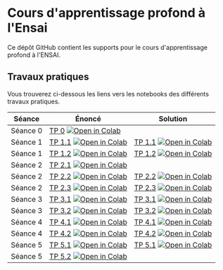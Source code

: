 # Cours d'apprentissage profond à l'Ensai

Ce dépôt GitHub contient les supports pour le cours d'apprentissage profond à l'ENSAI.

## Travaux pratiques

Vous trouverez ci-dessous les liens vers les notebooks des différents travaux pratiques.

| Séance | Énoncé | Solution |
| ------ | ------ | -------- |
| Séance 0 | [TP 0](notebooks/TP_0.ipynb ) [![Open in Colab](https://colab.research.google.com/assets/colab-badge.svg)](https://colab.research.google.com/github/johannfaouzi/apprentissage-profond-ensai/blob/main/notebooks/TP_0.ipynb) |      |
| Séance 1 | [TP 1.1](notebooks/TP_1_1_énoncé.ipynb) [![Open in Colab](https://colab.research.google.com/assets/colab-badge.svg)](https://colab.research.google.com/github/johannfaouzi/apprentissage-profond-ensai/blob/main/notebooks/TP_1_1_énoncé.ipynb) | [TP 1.1](notebooks/TP_1_1_solution.ipynb) [![Open in Colab](https://colab.research.google.com/assets/colab-badge.svg)](https://colab.research.google.com/github/johannfaouzi/apprentissage-profond-ensai/blob/main/notebooks/TP_1_1_solution.ipynb) |
| Séance 1 | [TP 1.2](notebooks/TP_1_2_énoncé.ipynb) [![Open in Colab](https://colab.research.google.com/assets/colab-badge.svg)](https://colab.research.google.com/github/johannfaouzi/apprentissage-profond-ensai/blob/main/notebooks/TP_1_2_énoncé.ipynb) | [TP 1.2](notebooks/TP_1_2_solution.ipynb) [![Open in Colab](https://colab.research.google.com/assets/colab-badge.svg)](https://colab.research.google.com/github/johannfaouzi/apprentissage-profond-ensai/blob/main/notebooks/TP_1_2_solution.ipynb) |
| Séance 2 | [TP 2.1](notebooks/TP_2_1.ipynb) [![Open in Colab](https://colab.research.google.com/assets/colab-badge.svg)](https://colab.research.google.com/github/johannfaouzi/apprentissage-profond-ensai/blob/main/notebooks/TP_2_1.ipynb) |    |
| Séance 2 | [TP 2.2](notebooks/TP_2_2_énoncé.ipynb) [![Open in Colab](https://colab.research.google.com/assets/colab-badge.svg)](https://colab.research.google.com/github/johannfaouzi/apprentissage-profond-ensai/blob/main/notebooks/TP_2_2_énoncé.ipynb) | [TP 2.2](notebooks/TP_2_2_solution.ipynb) [![Open in Colab](https://colab.research.google.com/assets/colab-badge.svg)](https://colab.research.google.com/github/johannfaouzi/apprentissage-profond-ensai/blob/main/notebooks/TP_2_2_solution.ipynb) |
| Séance 2 | [TP 2.3](notebooks/TP_2_3_énoncé.ipynb) [![Open in Colab](https://colab.research.google.com/assets/colab-badge.svg)](https://colab.research.google.com/github/johannfaouzi/apprentissage-profond-ensai/blob/main/notebooks/TP_2_3_énoncé.ipynb) | [TP 2.3](notebooks/TP_2_3_solution.ipynb) [![Open in Colab](https://colab.research.google.com/assets/colab-badge.svg)](https://colab.research.google.com/github/johannfaouzi/apprentissage-profond-ensai/blob/main/notebooks/TP_2_3_solution.ipynb) |
| Séance 3 | [TP 3.1](notebooks/TP_3_1_énoncé.ipynb) [![Open in Colab](https://colab.research.google.com/assets/colab-badge.svg)](https://colab.research.google.com/github/johannfaouzi/apprentissage-profond-ensai/blob/main/notebooks/TP_3_1_énoncé.ipynb) | [TP 3.1](notebooks/TP_3_1_solution.ipynb) [![Open in Colab](https://colab.research.google.com/assets/colab-badge.svg)](https://colab.research.google.com/github/johannfaouzi/apprentissage-profond-ensai/blob/main/notebooks/TP_3_1_solution.ipynb) |
| Séance 3 | [TP 3.2](notebooks/TP_3_2_énoncé.ipynb) [![Open in Colab](https://colab.research.google.com/assets/colab-badge.svg)](https://colab.research.google.com/github/johannfaouzi/apprentissage-profond-ensai/blob/main/notebooks/TP_3_2_énoncé.ipynb) | [TP 3.2](notebooks/TP_3_2_solution.ipynb) [![Open in Colab](https://colab.research.google.com/assets/colab-badge.svg)](https://colab.research.google.com/github/johannfaouzi/apprentissage-profond-ensai/blob/main/notebooks/TP_3_2_solution.ipynb) |
| Séance 4 | [TP 4.1](notebooks/TP_4_1_énoncé.ipynb) [![Open in Colab](https://colab.research.google.com/assets/colab-badge.svg)](https://colab.research.google.com/github/johannfaouzi/apprentissage-profond-ensai/blob/main/notebooks/TP_4_1_énoncé.ipynb) | [TP 4.1](notebooks/TP_4_1_solution.ipynb) [![Open in Colab](https://colab.research.google.com/assets/colab-badge.svg)](https://colab.research.google.com/github/johannfaouzi/apprentissage-profond-ensai/blob/main/notebooks/TP_4_1_solution.ipynb) |
| Séance 4 | [TP 4.2](notebooks/TP_4_2_énoncé.ipynb) [![Open in Colab](https://colab.research.google.com/assets/colab-badge.svg)](https://colab.research.google.com/github/johannfaouzi/apprentissage-profond-ensai/blob/main/notebooks/TP_4_2_énoncé.ipynb) | [TP 4.2](notebooks/TP_4_2_solution.ipynb) [![Open in Colab](https://colab.research.google.com/assets/colab-badge.svg)](https://colab.research.google.com/github/johannfaouzi/apprentissage-profond-ensai/blob/main/notebooks/TP_4_2_solution.ipynb) |
| Séance 5 | [TP 5.1](notebooks/TP_5_1_énoncé.ipynb) [![Open in Colab](https://colab.research.google.com/assets/colab-badge.svg)](https://colab.research.google.com/github/johannfaouzi/apprentissage-profond-ensai/blob/main/notebooks/TP_5_1_énoncé.ipynb) | [TP 5.1](notebooks/TP_5_1_solution.ipynb) [![Open in Colab](https://colab.research.google.com/assets/colab-badge.svg)](https://colab.research.google.com/github/johannfaouzi/apprentissage-profond-ensai/blob/main/notebooks/TP_5_1_solution.ipynb) |
| Séance 5 | [TP 5.2](notebooks/TP_5_2_énoncé.ipynb) [![Open in Colab](https://colab.research.google.com/assets/colab-badge.svg)](https://colab.research.google.com/github/johannfaouzi/apprentissage-profond-ensai/blob/main/notebooks/TP_5_2_énoncé.ipynb) |     |

